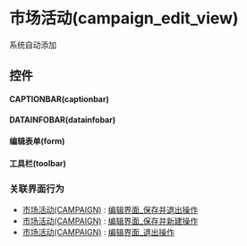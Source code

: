 # 市场活动(campaign_edit_view)  <!-- {docsify-ignore-all} -->


系统自动添加



## 控件
#### CAPTIONBAR(captionbar)
#### DATAINFOBAR(datainfobar)
#### 编辑表单(form)
#### 工具栏(toolbar)


### 关联界面行为
  * [市场活动(CAMPAIGN)](module/crm/campaign) : [编辑界面_保存并退出操作](module/crm/campaign#界面行为)
  * [市场活动(CAMPAIGN)](module/crm/campaign) : [编辑界面_保存并新建操作](module/crm/campaign#界面行为)
  * [市场活动(CAMPAIGN)](module/crm/campaign) : [编辑界面_退出操作](module/crm/campaign#界面行为)

<script>
 const { createApp } = Vue
  createApp({
    data() {
      return {

      }
    }
  }).use(ElementPlus).mount('#app')
</script>